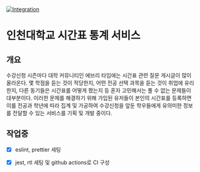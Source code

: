 [![Integration](https://github.com/corgi-world/inu-timetable/actions/workflows/Integration.yml/badge.svg)](https://github.com/corgi-world/inu-timetable/actions/workflows/Integration.yml)

# 인천대학교 시간표 통계 서비스

## 개요

수강신청 시즌마다 대학 커뮤니티인 에브리 타임에는 시간표 관련 질문 게시글이 많이 올라온다. 몇 학점을 듣는 것이 적당한지, 어떤 전공 선택 과목을 듣는 것이 취업에 유리한지, 다른 동기들은 시간표를 어떻게 짰는지 등 혼자 고민해서는 풀 수 없는 문제들이 대부분이다. 이러한 문제를 해결하기 위해 가입된 유저들이 본인의 시간표를 등록하면 이를 전공과 학년에 따라 집계 및 가공하여 수강신청을 앞둔 학우들에게 유의미한 정보를 전달할 수 있는 서비스를 기획 및 개발 중이다.

## 작업중

- [x] eslint, prettier 세팅

- [x] jest, rtl 세팅 및 github actions로 CI 구성
